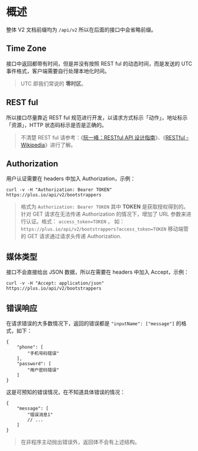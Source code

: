 # 概述

整体 V2 文档前缀均为 `/api/v2` 所以在后面的接口中会省略前缀。

## Time Zone

接口中返回都带有时间，但是并没有按照 REST ful 的动态时间，而是发送的 UTC 事件格式，客户端需要自行处理本地化时间。

> UTC 即我们常说的 **零时区**。

## REST ful

所以接口尽量靠近 REST ful 规范进行开发，以请求方式标示「动作」，地址标示「资源」，HTTP 状态码标示是否是正确的。

> 不清楚 REST ful 请参考：《[阮一峰：RESTful API 设计指南](http://www.ruanyifeng.com/blog/2014/05/restful_api.html)》、《[RESTful - Wikipedia](https://en.wikipedia.org/wiki/Representational_state_transfer)》进行了解。

## Authorization

用户认证需要在 headers 中加入 Authorization，示例：

```shell
curl -v -H "Authorization: Bearer TOKEN" https://plus.io/api/v2/bootstrappers
```

> 格式为 `Authorization: Bearer TOKEN` 其中 **TOKEN** 是获取授权得到的。
> 针对 GET 请求在无法传递 Authorization 的情况下，增加了 URL 参数来进行认证。格式：
> `access_token=TOKEN` ， 如：`https://plus.io/api/v2/bootstrappers?access_token=TOKEN`
> 移动端管的 GET 请求通过请求头传递 Authorization.

## 媒体类型

接口不会直接给出 JSON 数据，所以在需要在 headers 中加入 Accept，示例：

```shell
curl -v -H "Accept: application/json" https://plus.io/api/v2/bootstrappers
```

## 错误响应

在请求错误的大多数情况下，返回的错误都是 `"inputName": ["message"]` 的格式，如下：

```json5
{
    "phone": [
        "手机号码错误"
    ],
    "password": [
        "用户密码错误"
    ]
}
```

这是可预知的错误情况，在不知道具体错误的情况：

```json5
{
    "message": [
        "错误消息1"
        // ...
    ]
}
```

> 在非程序主动抛出错误外，返回体不会有上述结构。
